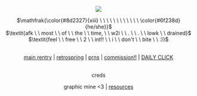 <p align="center">
 <img src="https://media.discordapp.net/attachments/1188404571798781983/1246611711155376128/Untitled653_20240602063749.png?ex=667022e0&is=666ed160&hm=7331b424e90b57462c7eb228d234ade11fd51b63ebe29e55d0d8c87aa1acf113&=&format=webp&quality=lossless&width=827&height=498" />
</p>

<p align="center">
$\mathfrak{\color{#8d2327}{xiii} \ \ \ \ \ \ \ \ \ \ \ \ \color{#6f238d}{he/she}}$ <br>
$\textit{afk \ \ most \ \ of \ \ the \ \ time, \ \ w2i \ \ . \ \ . \ \ lowk \ \ drained}$ <br>
$\textit{feel \ \ free \ \ 2 \ \ int!! \ \ i \ \ don't \ \ bite \ \ :)}$
</p>

<div align="center"> 

 <br> [main rentry](https://rentry.co/ENCO-RE) | [retrospring](https://retrospring.net/@DTH13) | [prns](https://en.pronouns.page/@russian.roulette) | [commission!!](https://xii13.carrd.co/) | [DAILY CLICK](https://arab.org/click-to-help/) </div>
</p>

<div align="center"> 
<br> creds
  
  graphic mine <3 | [resources](https://rentry.co/ulzzang) </div>
</p>
